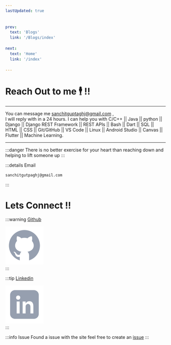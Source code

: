 ```yaml
---
lastUpdated: true   


prev:
  text: 'Blogs'
  link: '/Blogs/index'

next:
  text: 'Home'
  link: '/index'

---
```



# Reach Out to me 🕴️ !!

<hr>

  You can message me  <span style="color:yellow" >sanchitguptaghj@gmail.com </span>,  
 I will reply with in a 24 hours. 
 I can help you with
 C/C++ ||  Java ||  python || Django ||  Django REST Framework || REST APIs ||   Bash ||  Dart ||  SQL ||  HTML || CSS ||
 Git/GitHub ||  VS Code || Linux || Android Studio || Canvas ||
 Flutter || Machine Learning.

<hr>

:::danger 
There is no better exercise for your heart than reaching down and helping to lift someone up
::: 

:::details Email 
   ```
  sanchitgutpaghj@gmail.com
   ```
::: 



 # Lets Connect !!


  
 :::warning [Github](https://github.com/1-Sanchit-1/)  
  
  <!-- [![name](link to image on GH)](link to your URL) -->
  <!-- [![](../resource/Sanchit_Gupta.jpg)] -->
 <!-- [Instagram]()
 [Twitter]() -->
[![Github](/icons8-github.svg)](https://github.com/1-Sanchit-1/)  
 :::

 :::tip [Linkedin](https://www.linkedin.com/in/sanchit-gupta-15a1b9229/)  

[![Linkedin](/icons8-linkedin.svg)](https://www.linkedin.com/in/sanchit-gupta-15a1b9229/)  
 :::    

:::info Issue
Found a issue with the site feel free to create an <span style="color:red">[issue](https://github.com/1-Sanchit-1/site/issues)</span> 
:::
